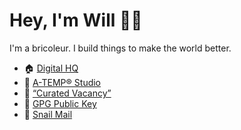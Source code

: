# Hey, I'm Will  👋✨
I'm a bricoleur. I build things to make the world better.

- 🏠 [Digital HQ](https://marx.sh)
- 📎 [A-TEMP® Studio](https://atemp.studio)
- 🛒 [“Curated Vacancy”](https://gallery.marx.sh)
- 🔐 [GPG Public Key](https://github.com/williamwmarx.gpg)
- 🐌 [Snail Mail](mailto:m94@marx.sh)
